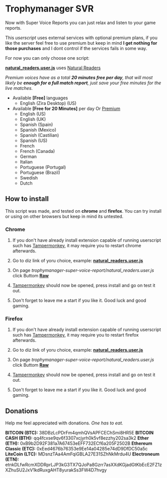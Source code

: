 # Trophymanager SVR

Now with Super Voice Reports you can just relax and listen to your game reports.

This *userscript* uses external services with optional premium plans, if you like the server feel free to use premium but keep in mind **I get nothing for those purchases** and I dont control if the services fails in some way.

For now you can only choose one script:

[**natural_readers.user.js**](https://github.com/etnepres/trophymanager-super-voice-report/blob/master/natural_readers.user.js) uses [Natural Readers](https://www.naturalreaders.com/)

*Premium voices have as a total **20 minutes free per day**, that will most likely be **enough for a full match report**, just save your free minutes for the live matches.*

- Available **[Free]** languages
    - English (Zira Desktop) (US)
- Available **[Free for 20 Minutes]** per day Or [Premium](https://www.naturalreaders.com/webapp.html#upgrade)
    - English (US)
    - English (UK)
    - Spanish (Spain)
    - Spanish (Mexico)
    - Spanish (Castilian)
    - Spanish (US)
    - French
    - French (Canada)
    - German
    - Italian
    - Portuguese (Portugal)
    - Portuguese (Brazil)
    - Swedish
    - Dutch

## How to install

This script was made, and tested on **chrome** and **firefox**. You can try install or using on other browsers but keep in mind its untested.

### Chrome

1. If you don't have already install extension capable of running userscript such has [Tampermonkey](https://chrome.google.com/webstore/detail/tampermonkey/dhdgffkkebhmkfjojejmpbldmpobfkfo?hl=en), it may require you to restart chrome afterwards.

2. Go to diz link of yoru choice, example: [**natural_readers.user.js**](https://github.com/etnepres/trophymanager-super-voice-report/blob/master/natural_readers.user.js) 

3. On page *trophymanager-super-voice-report/natural_readers.user.js* click Buttom [**Raw**](https://raw.githubusercontent.com/etnepres/trophymanager-super-voice-report/master/natural_readers.user.js)

4. [Tampermonkey](https://chrome.google.com/webstore/detail/tampermonkey/dhdgffkkebhmkfjojejmpbldmpobfkfo?hl=en) should now be opened, press install and go on test it out.

5. Don't forget to leave me a start if you like it. Good luck and good gaming.

### Firefox

1. If you don't have already install extension capable of running userscript such has [Tampermonkey](https://addons.mozilla.org/pt-PT/firefox/addon/tampermonkey/), it may require you to restart firefox afterwards.

2. Go to diz link of yoru choice, example: [**natural_readers.user.js**](https://github.com/etnepres/trophymanager-super-voice-report/blob/master/natural_readers.user.js) 

3. On page *trophymanager-super-voice-report/natural_readers.user.js* click Buttom [**Raw**](https://raw.githubusercontent.com/etnepres/trophymanager-super-voice-report/master/natural_readers.user.js)

4. [Tampermonkey](https://addons.mozilla.org/pt-PT/firefox/addon/tampermonkey/) should now be opened, press install and go on test it out.

5. Don't forget to leave me a start if you like it. Good luck and good gaming.

## **Donations**
Help me feel appreciated with donations. *One has to eat.*

**BITCOIN (BTC):** 38DBzLcPDrFm4qmhQVsAPFCEChSmi8HR5E
**BITCOIN CASH (BTH):** qq4fcxse9qv6f3307xcjyrh0k5vf8ezzhy202sa3k2
**Ether (ETH):** 0xB9b2D92F381a7A67453eEFF732ECf6a205F2502B
**Ethereum Classic (ETC):** 0xEed4676b76353e9Ee14a04285e74dD9DfDC50a5c
**LiteCoin (LTC):** MDsnzTAa4AmFqiGBLA27E31SZhNkMrdu4U
**Electroneum (ETN):** etnkDLfwRcmXDDRprLJP3kG3TX7QJoPa8Gzrr7asXXdKGjadGtKbEcE2FZ1zXZhuSU2JxV1kdRuxgAHT8yurakSs3FW4D7hvgy